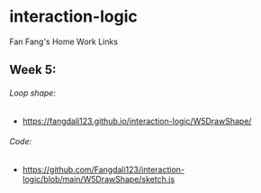 # interaction-logic
Fan Fang's Home Work Links

## Week 5:
###### Loop shape:
- https://fangdali123.github.io/interaction-logic/W5DrawShape/
###### Code: 
- https://github.com/Fangdali123/interaction-logic/blob/main/W5DrawShape/sketch.js

